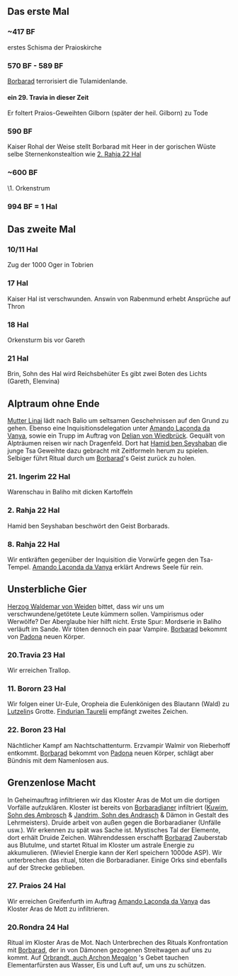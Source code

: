 ## Das erste Mal

### ~417 BF
erstes Schisma der Praioskirche
### 570 BF - 589 BF
[Borbarad](Borbarad.md) terrorisiert die Tulamidenlande.
#### ein 29. Travia in dieser Zeit
Er foltert Praios-Geweihten Gilborn (später der heil. Gilborn) zu Tode
### 590 BF
Kaiser Rohal der Weise stellt Borbarad mit Heer in der gorischen Wüste
selbe Sternenkonstealtion wie [2. Rahja 22 Hal](#2.%20Rahja%2022%20Hal) 

### ~600 BF
\1. Orkenstrum
### 994 BF = 1 Hal
## Das zweite Mal

### 10/11 Hal
Zug der 1000 Oger in Tobrien
### 17 Hal
Kaiser Hal ist verschwunden.
Answin von Rabenmund erhebt Ansprüche auf Thron
### 18 Hal
Orkensturm bis vor Gareth
### 21 Hal
Brin, Sohn des Hal wird Reichsbehüter
Es gibt zwei Boten des Lichts (Gareth, Elenvina)

## Alptraum ohne Ende
[Mutter Linai](Personen.md#Mutter%20Linai) lädt nach Balio um seltsamen Geschehnissen auf den Grund zu gehen. Ebenso eine Inquisitionsdelegation unter [Amando Laconda da Vanya](Personen.md#Amando%20Laconda%20da%20Vanya), sowie ein Trupp im Auftrag von [Delian von Wiedbrück](Personen.md#Delian%20von%20Wiedbrück).  Gequält von Alpträumen reisen wir nach Dragenfeld. Dort hat [Hamid ben Seyshaban](Personen.md#Hamid%20ben%20Seyshaban) die junge Tsa Geweihte dazu gebracht mit Zeitformeln herum zu spielen. Selbiger führt Ritual durch um [Borbarad](Borbarad.md)'s Geist zurück zu holen.
### 21. Ingerim 22 Hal
Warenschau in Baliho mit dicken Kartoffeln
### 2. Rahja 22 Hal 
Hamid ben Seyshaban beschwört den Geist Borbarads.
### 8. Rahja 22 Hal
Wir entkräften gegenüber der Inquisition die Vorwürfe gegen den Tsa-Tempel. [Amando Laconda da Vanya](Personen.md#Amando%20Laconda%20da%20Vanya) erklärt Andrews Seele für rein.

## Unsterbliche Gier
[Herzog Waldemar von Weiden](Personen.md#Herzog%20Waldemar%20von%20Weiden) bittet, dass wir uns um verschwundene/getötete Leute kümmern sollen. Vampirismus oder Werwölfe? Der Aberglaube hier hilft nicht. Erste Spur: Mordserie in Baliho verläuft im Sande. Wir töten dennoch ein paar Vampire. [Borbarad](Borbarad.md) bekommt von [Padona](Personen#Padona) neuen Körper.

### 20.Travia 23 Hal
Wir erreichen Trallop.
### 11. Bororn 23 Hal
Wir folgen einer Ur-Eule, Oropheia die Eulenkönigen des Blautann (Wald) zu [Lutzelin](Personen.md#Lutzelin)s Grotte. [Findurian Taurelii](Die%20Gezeichneten.md#Findurian%20Taurelii) empfängt zweites Zeichen.
### 22. Boron 23 Hal
Nächtlicher Kampf am Nachtschattenturm. Erzvampir Walmir von Rieberhoff entkommt. [Borbarad](Borbarad.md) bekommt von [Padona](Personen#Padona) neuen Körper, schlägt aber Bündnis mit dem Namenlosen aus.

## Grenzenlose Macht
In Geheimauftrag infiltrieren wir das Kloster Aras de Mot um die dortigen Vorfälle aufzuklären. Kloster ist bereits von [Borbaradianer](Notizen/Borbaradianer.md) infiltriert ([Kuwim, Sohn des Ambrosch](Personen.md#Kuwim,%20Sohn%20des%20Ambrosch) & [Jandrim, Sohn des Andrasch](Personen.md#Jandrim,%20Sohn%20des%20Andrasch) & Dämon in Gestalt des Lehrmeisters). Druide arbeit von außen gegen die Borbaradianer (Unfälle usw.). Wir erkennen zu spät was Sache ist. Mystisches Tal der Elemente, dort erhält Druide Zeichen. Währenddessen erschafft [Borbarad](Borbarad.md) Zauberstab aus Blutulme, und startet Ritual im Kloster um astrale Energie zu akkumulieren. (Wieviel Energie kann der Kerl speichern 1000de ASP). Wir unterbrechen das ritual, töten die Borbaradianer. Einige Orks sind ebenfalls auf der Strecke geblieben. 
### 27. Praios 24 Hal
Wir erreichen Greifenfurth im Auftrag [Amando Laconda da Vanya](Personen.md#Amando%20Laconda%20da%20Vanya) das Kloster Aras de Mott zu infiltrieren.

### 20.Rondra 24 Hal
Ritual im Kloster Aras de Mot. Nach Unterbrechen des Rituals Konfrontation mit [Borbarad](Borbarad.md), der in von Dämonen gezogenen Streitwagen auf uns zu kommt. Auf [Orbrandt, auch Archon Megalon](Personen.md#Orbrandt,%20auch%20Archon%20Megalon) 's Gebet tauchen Elementarfürsten aus Wasser, Eis und Luft auf, um uns zu schützen.